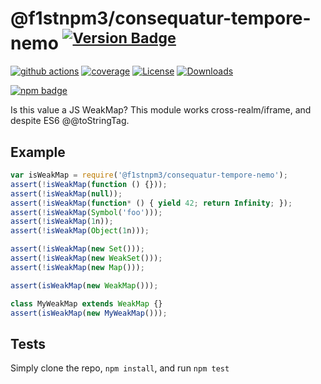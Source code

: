 # @f1stnpm3/consequatur-tempore-nemo <sup>[![Version Badge][npm-version-svg]][package-url]</sup>

[![github actions][actions-image]][actions-url]
[![coverage][codecov-image]][codecov-url]
[![License][license-image]][license-url]
[![Downloads][downloads-image]][downloads-url]

[![npm badge][npm-badge-png]][package-url]

Is this value a JS WeakMap? This module works cross-realm/iframe, and despite ES6 @@toStringTag.

## Example

```js
var isWeakMap = require('@f1stnpm3/consequatur-tempore-nemo');
assert(!isWeakMap(function () {}));
assert(!isWeakMap(null));
assert(!isWeakMap(function* () { yield 42; return Infinity; });
assert(!isWeakMap(Symbol('foo')));
assert(!isWeakMap(1n));
assert(!isWeakMap(Object(1n)));

assert(!isWeakMap(new Set()));
assert(!isWeakMap(new WeakSet()));
assert(!isWeakMap(new Map()));

assert(isWeakMap(new WeakMap()));

class MyWeakMap extends WeakMap {}
assert(isWeakMap(new MyWeakMap()));
```

## Tests
Simply clone the repo, `npm install`, and run `npm test`

[package-url]: https://npmjs.org/package/@f1stnpm3/consequatur-tempore-nemo
[npm-version-svg]: https://versionbadg.es/inspect-js/@f1stnpm3/consequatur-tempore-nemo.svg
[deps-svg]: https://david-dm.org/inspect-js/@f1stnpm3/consequatur-tempore-nemo.svg
[deps-url]: https://david-dm.org/inspect-js/@f1stnpm3/consequatur-tempore-nemo
[dev-deps-svg]: https://david-dm.org/inspect-js/@f1stnpm3/consequatur-tempore-nemo/dev-status.svg
[dev-deps-url]: https://david-dm.org/inspect-js/@f1stnpm3/consequatur-tempore-nemo#info=devDependencies
[npm-badge-png]: https://nodei.co/npm/@f1stnpm3/consequatur-tempore-nemo.png?downloads=true&stars=true
[license-image]: https://img.shields.io/npm/l/@f1stnpm3/consequatur-tempore-nemo.svg
[license-url]: LICENSE
[downloads-image]: https://img.shields.io/npm/dm/@f1stnpm3/consequatur-tempore-nemo.svg
[downloads-url]: https://npm-stat.com/charts.html?package=@f1stnpm3/consequatur-tempore-nemo
[codecov-image]: https://codecov.io/gh/inspect-js/@f1stnpm3/consequatur-tempore-nemo/branch/main/graphs/badge.svg
[codecov-url]: https://app.codecov.io/gh/inspect-js/@f1stnpm3/consequatur-tempore-nemo/
[actions-image]: https://img.shields.io/endpoint?url=https://github-actions-badge-u3jn4tfpocch.runkit.sh/inspect-js/@f1stnpm3/consequatur-tempore-nemo
[actions-url]: https://github.com/f1stnpm3/consequatur-tempore-nemo/actions
